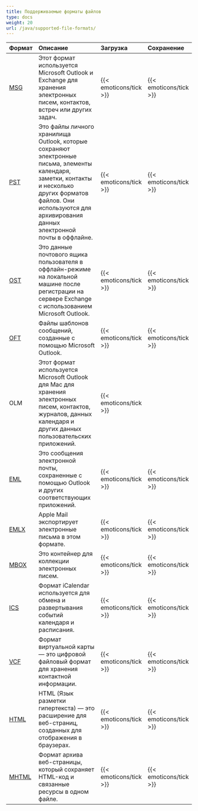 ```yaml
---
title: Поддерживаемые форматы файлов
type: docs
weight: 20
url: /java/supported-file-formats/
---
```



|**Формат**|**Описание**|**Загрузка**|**Сохранение**|
| :- | :- | :- | :- |
|[MSG](https://docs.fileformat.com/email/msg/)|Этот формат используется Microsoft Outlook и Exchange для хранения электронных писем, контактов, встреч или других задач.|{{< emoticons/tick >}}|{{< emoticons/tick >}}|
|[PST](https://docs.fileformat.com/email/pst/)|Это файлы личного хранилища Outlook, которые сохраняют электронные письма, элементы календаря, заметки, контакты и несколько других форматов файлов. Они используются для архивирования данных электронной почты в оффлайне.|{{< emoticons/tick >}}|{{< emoticons/tick >}}|
|[OST](https://docs.fileformat.com/email/ost/)|Это данные почтового ящика пользователя в оффлайн-режиме на локальной машине после регистрации на сервере Exchange с использованием Microsoft Outlook.|{{< emoticons/tick >}}|{{< emoticons/tick >}}|
|[OFT](https://docs.fileformat.com/email/oft/)|Файлы шаблонов сообщений, созданные с помощью Microsoft Outlook.|{{< emoticons/tick >}}|{{< emoticons/tick >}}|
|OLM|Этот формат используется Microsoft Outlook для Mac для хранения электронных писем, контактов, журналов, данных календаря и других данных пользовательских приложений.|{{< emoticons/tick >}}| |
|[EML](https://docs.fileformat.com/email/eml/)|Это сообщения электронной почты, сохраненные с помощью Outlook и других соответствующих приложений.|{{< emoticons/tick >}}|{{< emoticons/tick >}}|
|[EMLX](https://docs.fileformat.com/email/emlx/)|Apple Mail экспортирует электронные письма в этом формате.|{{< emoticons/tick >}}|{{< emoticons/tick >}}|
|[MBOX](https://docs.fileformat.com/email/mbox/)|Это контейнер для коллекции электронных писем.|{{< emoticons/tick >}}|{{< emoticons/tick >}}|
|[ICS](https://docs.fileformat.com/email/ics/)|Формат iCalendar используется для обмена и развертывания событий календаря и расписания.|{{< emoticons/tick >}}|{{< emoticons/tick >}}|
|[VCF](https://docs.fileformat.com/email/vcf/)|Формат виртуальной карты — это цифровой файловый формат для хранения контактной информации.|{{< emoticons/tick >}}|{{< emoticons/tick >}}|
|[HTML](https://docs.fileformat.com/web/html/)|HTML (Язык разметки гипертекста) — это расширение для веб-страниц, созданных для отображения в браузерах.|{{< emoticons/tick >}}|{{< emoticons/tick >}}|
|[MHTML](https://docs.fileformat.com/web/mhtml/)|Формат архива веб-страницы, который сохраняет HTML-код и связанные ресурсы в одном файле.|{{< emoticons/tick >}}|{{< emoticons/tick >}}|
